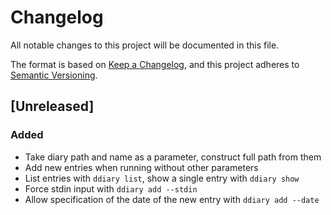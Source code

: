 # Changelog
All notable changes to this project will be documented in this file.

The format is based on [Keep a Changelog](https://keepachangelog.com/en/1.0.0/),
and this project adheres to [Semantic Versioning](https://semver.org/spec/v2.0.0.html).

## [Unreleased]

### Added

- Take diary path and name as a parameter, construct full path from them
- Add new entries when running without other parameters
- List entries with `ddiary list`, show a single entry with `ddiary show`
- Force stdin input with `ddiary add --stdin`
- Allow specification of the date of the new entry with `ddiary add --date`
